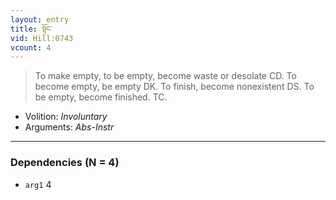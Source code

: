 ```yaml
---
layout: entry
title: སྟོང་
vid: Hill:0743
vcount: 4
---
```

> To make empty, to be empty, become waste or desolate CD\. To become empty, be empty DK\. To finish, become nonexistent DS\. To be empty, become finished\. TC\.

* Volition: _Involuntary_
* Arguments: _Abs-Instr_

---

### Dependencies (N = 4)
* `arg1` 4
